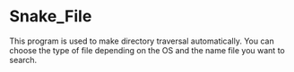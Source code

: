 # Snake_File
This program is used to make directory traversal automatically. You can choose the type of file depending on the OS and the name file you want to search.
